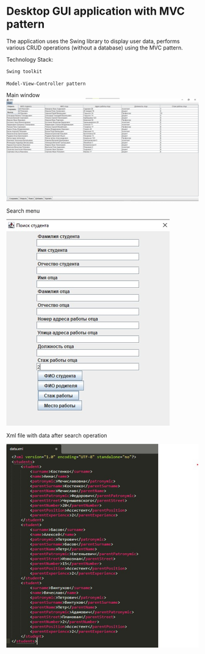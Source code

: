 # Desktop GUI application with MVC pattern
The application uses the Swing library to display user data, performs various CRUD operations (without a database) using the MVC pattern.

Technology Stack:

    Swing toolkit

    Model-View-Controller pattern

Main window
![alt text](photos/photo1.jpg)

Search menu

![alt text](photos/photo2.jpg)

Xml file with data after search operation

![alt text](photos/photo3.jpg)
